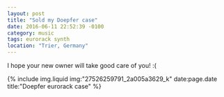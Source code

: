 ```yaml
---
layout: post
title: "Sold my Doepfer case"
date: 2016-06-11 22:52:39 -0100
category: music
tags: eurorack synth
location: "Trier, Germany"
---
```


I hope your new owner will take good care of you! :(

{% include img.liquid img:"27526259791_2a005a3629_k" date:page.date title:"Doepfer eurorack case" %}
